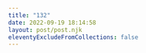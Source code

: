 ```yaml
---
title: "132"
date: 2022-09-19 18:14:58
layout: post/post.njk
eleventyExcludeFromCollections: false
---
```

